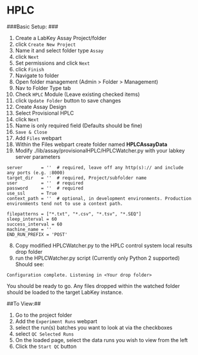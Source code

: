 # HPLC

###Basic Setup: ###

1. Create a LabKey Assay Project/folder
  1. click `Create New Project`
  2. Name it and select folder type `Assay`
  3. click `Next`
  4. Set permissions and click `Next`
  5. click `Finish`
2. Navigate to folder
3. Open folder management  (Admin > Folder > Management)
  1. Nav to Folder Type tab
  2. Check `HPLC` Module   (Leave existing checked items)
  3. click `Update Folder` button to save changes
4. Create Assay Design 
  1.  Select Provisional HPLC
  2.  click `Next`
  3.  Name is only required field (Defaults should be fine)
  4.  `Save & Close`
5. Add `Files` webpart
6. Within the Files webpart create folder named **HPLCAssayData**
7. Modify ./lib/assay/provisionalHPLC/HPLCWatcher.py with your labkey server parameters
  ```
  server       = ''  # required, leave off any http(s):// and include any ports (e.g. :8000)
  target_dir   = ''  # required, Project/subfolder name
  user         = ''  # required
  password     = ''  # required
  use_ssl      = True
  context_path = ''  # optional, in development environments. Production environments tend not to use a context path.
  
  filepatterns = ["*.txt", "*.csv", "*.tsv", "*.SEQ"]
  sleep_interval = 60
  success_interval = 60
  machine_name = ''
  END_RUN_PREFIX = 'POST'
  ```
8. Copy modified HPLCWatcher.py to the HPLC control system local results drop folder
9. run the HPLCWatcher.py script   (Currently only Python 2 supported)
Should see:

`Configuration complete. Listening in <Your drop folder>`

You should be ready to go. Any files dropped within the watched folder should be loaded to the target LabKey instance.

##To View:##

1. Go to the project folder
2. Add the `Experiment Runs` webpart
3. select the run(s) batches you want to look at via the checkboxes
4. select `QC Selected Runs`
5. On the loaded page, select the data runs you wish to view from the left
6. Click the `Start QC` button

